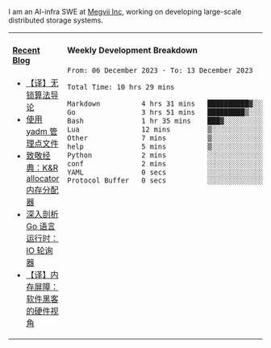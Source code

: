 I am an AI-infra SWE at [Megvii Inc](https://en.megvii.com/), working on developing large-scale distributed storage systems.

<table width="960px">
<tr>
<td valign="top" width="50%">

#### <a href="https://www.kongjun18.me" target="_blank">Recent Blog</a>

<!-- BLOG-POST-LIST:START -->
- [【译】无锁算法导论](https://kongjun18.github.io/posts/2023/07/14/)
- [使用 yadm 管理点文件](https://kongjun18.github.io/posts/2023/04/07/)
- [致敬经典：K&amp;R allocator 内存分配器](https://kongjun18.github.io/posts/2022/12/12/)
- [深入剖析 Go 语言运行时：IO 轮询器](https://kongjun18.github.io/posts/2022/11/21/)
- [【译】内存屏障：软件黑客的硬件视角](https://kongjun18.github.io/posts/2022/11/03/)
<!-- BLOG-POST-LIST:END -->

</td>
<td valign="top" width="50%">

#### Weekly Development Breakdown

<!--START_SECTION:waka-->

```txt
From: 06 December 2023 - To: 13 December 2023

Total Time: 10 hrs 29 mins

Markdown          4 hrs 31 mins   ██████████▓░░░░░░░░░░░░░░   43.16 %
Go                3 hrs 51 mins   █████████▒░░░░░░░░░░░░░░░   36.81 %
Bash              1 hr 35 mins    ███▓░░░░░░░░░░░░░░░░░░░░░   15.12 %
Lua               12 mins         ▒░░░░░░░░░░░░░░░░░░░░░░░░   01.99 %
Other             7 mins          ▒░░░░░░░░░░░░░░░░░░░░░░░░   01.23 %
help              5 mins          ▒░░░░░░░░░░░░░░░░░░░░░░░░   00.83 %
Python            2 mins          ░░░░░░░░░░░░░░░░░░░░░░░░░   00.43 %
conf              2 mins          ░░░░░░░░░░░░░░░░░░░░░░░░░   00.34 %
YAML              0 secs          ░░░░░░░░░░░░░░░░░░░░░░░░░   00.06 %
Protocol Buffer   0 secs          ░░░░░░░░░░░░░░░░░░░░░░░░░   00.05 %
```

<!--END_SECTION:waka-->
</td>
</tr>

</table>
